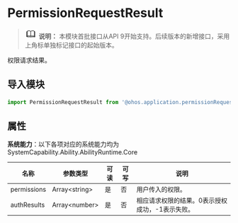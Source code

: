 # PermissionRequestResult

> ![icon-note.gif](public_sys-resources/icon-note.gif) **说明：**
> 本模块首批接口从API 9开始支持。后续版本的新增接口，采用上角标单独标记接口的起始版本。


权限请求结果。

## 导入模块

```js
import PermissionRequestResult from '@ohos.application.permissionRequestResult'
```

## 属性

**系统能力**：以下各项对应的系统能力均为SystemCapability.Ability.AbilityRuntime.Core

  | 名称 | 参数类型 | 可读 | 可写 | 说明 | 
| -------- | -------- | -------- | -------- | -------- |
| permissions | Array&lt;string&gt; | 是 | 否 | 用户传入的权限。| 
| authResults | Array&lt;number&gt; | 是 | 否 | 相应请求权限的结果。0表示授权成功，-1表示失败。  | 
